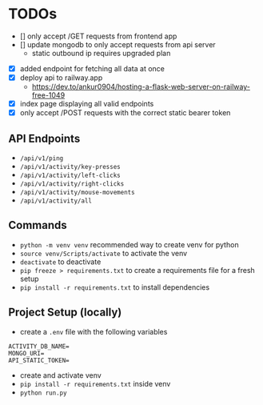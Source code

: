 # TODOs
- [] only accept /GET requests from frontend app
- [] update mongodb to only accept requests from api server
    - static outbound ip requires upgraded plan

- [x] added endpoint for fetching all data at once
- [x] deploy api to railway.app
    - https://dev.to/ankur0904/hosting-a-flask-web-server-on-railway-free-1049
- [x] index page displaying all valid endpoints
- [x] only accept /POST requests with the correct static bearer token

## API Endpoints
- `/api/v1/ping`
- `/api/v1/activity/key-presses`
- `/api/v1/activity/left-clicks`
- `/api/v1/activity/right-clicks`
- `/api/v1/activity/mouse-movements`
- `/api/v1/activity/all`

## Commands
- `python -m venv venv` recommended way to create venv for python
- `source venv/Scripts/activate` to activate the venv
- `deactivate` to deactivate
- `pip freeze > requirements.txt` to create a requirements file for a fresh setup
- `pip install -r requirements.txt` to install dependencies

## Project Setup (locally)
- create a `.env` file with the following variables
```
ACTIVITY_DB_NAME=
MONGO_URI=
API_STATIC_TOKEN=
```
- create and activate venv
- `pip install -r requirements.txt` inside venv
- `python run.py`

